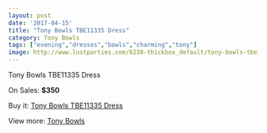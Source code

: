 ```yaml
---
layout: post
date: '2017-04-15'
title: "Tony Bowls TBE11335 Dress"
category: Tony Bowls
tags: ["evening","dresses","bowls","charming","tony"]
image: http://www.lustparties.com/6238-thickbox_default/tony-bowls-tbe11335-dress.jpg
---
```

Tony Bowls TBE11335 Dress

On Sales: **$350**
<a href="https://www.lustparties.com/en/tony-bowls/2149-tony-bowls-tbe11335-dress.html"><amp-img layout="responsive" width="600" height="600" src="//www.lustparties.com/6238-thickbox_default/tony-bowls-tbe11335-dress.jpg" alt="Tony Bowls TBE11335 Dress 0" /></a>

Buy it: [Tony Bowls TBE11335 Dress](https://www.lustparties.com/en/tony-bowls/2149-tony-bowls-tbe11335-dress.html "Tony Bowls TBE11335 Dress")

View more: [Tony Bowls](https://www.lustparties.com/en/5-tony-bowls "Tony Bowls")